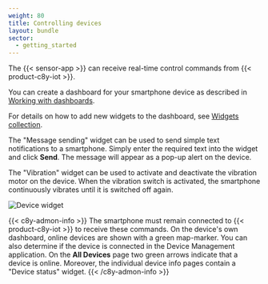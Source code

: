 ```yaml
---
weight: 80
title: Controlling devices
layout: bundle
sector:
  - getting_started
---
```


The {{< sensor-app >}} can receive real-time control commands from {{< product-c8y-iot >}}.

You can create a dashboard for your smartphone device as described in [Working with dashboards](/cockpit/working-with-dashboards/).

For details on how to add new widgets to the dashboard, see [Widgets collection](/cockpit/widgets-collection).

The "Message sending" widget can be used to send simple text notifications to a smartphone. Simply enter the required text into the widget and click **Send**. The message will appear as a pop-up alert on the device.

The "Vibration" widget can be used to activate and deactivate the vibration motor on the device. When the vibration switch is activated, the smartphone continuously vibrates until it is switched off again.

![Device widget](/images/users-guide/csa/csa-messaging-and-vibration-widget.png)

{{< c8y-admon-info >}}
The smartphone must remain connected to {{< product-c8y-iot >}} to receive these commands. On the device's own dashboard, online devices are shown with a green map-marker. You can also determine if the device is connected in the Device Management application. On the **All Devices** page two green arrows indicate that a device is online. Moreover, the individual device info pages contain a "Device status" widget.
{{< /c8y-admon-info >}}
